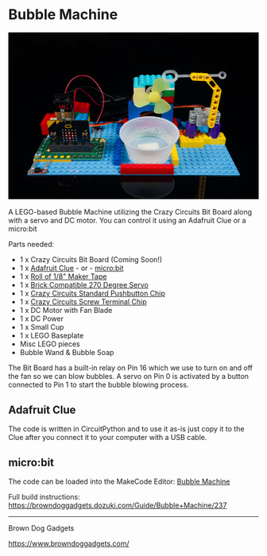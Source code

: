 # Bubble Machine

![](Images/bubble-machine.jpg)

A LEGO-based Bubble Machine utilizing the Crazy Circuits Bit Board along with a servo and DC motor. You can control it using an Adafruit Clue or a micro:bit

Parts needed:
* 1 x Crazy Circuits Bit Board (Coming Soon!)
* 1 x [Adafruit Clue](https://www.adafruit.com/product/4500) - or - [micro:bit](https://microbit.org/buy/)
* 1 x [Roll of 1/8" Maker Tape](https://www.browndoggadgets.com/products/nylon-conductive-tape)
* 1 x [Brick Compatible 270 Degree Servo](https://www.browndoggadgets.com/products/brick-compatible-270-degree-servo)
* 1 x [Crazy Circuits Standard Pushbutton Chip](https://www.browndoggadgets.com/products/1x3-pushbutton-chip)
* 1 x [Crazy Circuits Screw Terminal Chip](https://www.browndoggadgets.com/products/screw-terminal-chip)
* 1 x DC Motor with Fan Blade
* 1 x DC Power
* 1 x Small Cup
* 1 x LEGO Baseplate
* Misc LEGO pieces
* Bubble Wand & Bubble Soap


The Bit Board has a built-in relay on Pin 16 which we use to turn on and off the fan so we can blow bubbles. A servo on Pin 0 is activated by a button connected to Pin 1 to start the bubble blowing process.

## Adafruit Clue

The code is written in CircuitPython and to use it as-is just copy it to the Clue after you connect it to your computer with a USB cable.

## micro:bit

The code can be loaded into the MakeCode Editor: [Bubble Machine](https://makecode.microbit.org/_05vhF0CH27ML)


Full build instructions: https://browndoggadgets.dozuki.com/Guide/Bubble+Machine/237


---

Brown Dog Gadgets

https://www.browndoggadgets.com/

